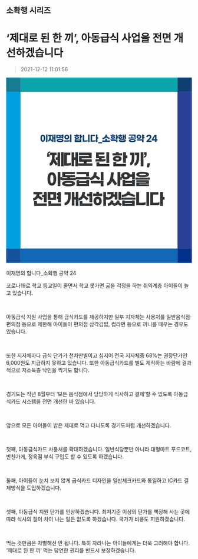 ## 소확행 시리즈
# ‘제대로 된 한 끼’, 아동급식 사업을 전면 개선하겠습니다
> 2021-12-12 11:01:56

![‘제대로 된 한 끼’, 아동급식 사업을 전면 개선하겠습니다](026.png)

이재명의 합니다_소확행 공약 24



코로나19로 학교 등교일이 줄면서 학교 못가면 굶을 걱정을 하는 취약계층 아이들이 늘고 있습니다.

​

아동급식 지원 사업을 통해 급식카드를 제공하지만 일부 지자체는 사용처를 일반음식점·편의점 등으로 제한해 아이들이 편의점 삼각김밥, 컵라면 등으로 끼니를 때우는 경우도 있습니다.

​

또한 지자체마다 급식 단가가 천차만별이고 심지어 전국 지자체중 68%는 권장단가인 6,000원도 지급하지 못하고 있습니다. 또한 아동급식카드를 별도 제작하는 바람에 결과적으로 저소득층 낙인을 찍기도 합니다.

​

경기도는 작년 8월부터 ‘모든 음식점에서 당당하게 식사하고 결제’할 수 있도록 아동급식카드 시스템을 전면 개선한 바 있습니다.

​

앞으로 모든 아이들이 밥은 제대로 먹고 다니도록 경기도처럼 개선하겠습니다.

​

첫째, 아동급식카드 사용처를 확대하겠습니다. 일반식당뿐만 아니라 대형마트 푸드코트, 반찬가게, 정육점 부식 구입도 할 수 있도록 하겠습니다.

​

둘째, 아이들이 눈치 보지 않게 급식카드 디자인을 일반체크카드와 통일하고 IC카드 결제방식을 도입하겠습니다.

​

셋째, 아동급식 지원 단가를 인상하겠습니다. 최저기준 이상의 단가를 책정해 사는 곳에 따라 식사의 질이 차이 나는 일은 없도록 하겠습니다. 국가가 비용도 지원하겠습니다.

​

먹는 것만큼은 차별해선 안 됩니다. 특히 자라나는 아이들에게는 더욱 그러해야 합니다. ‘제대로 된 한 끼’ 먹는 당연한 권리를 반드시 보장하겠습니다.